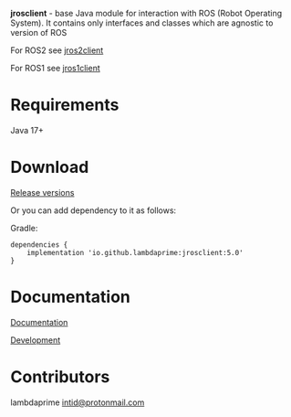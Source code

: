 **jrosclient** - base Java module for interaction with ROS (Robot Operating System). It contains only interfaces and classes which are agnostic to version of ROS

For ROS2 see [jros2client](https://github.com/lambdaprime/jros2client)

For ROS1 see [jros1client](https://github.com/lambdaprime/jros1client)

# Requirements

Java 17+

# Download

[Release versions](https://github.com/lambdaprime/jrosclient/releases)

Or you can add dependency to it as follows:

Gradle:

```
dependencies {
    implementation 'io.github.lambdaprime:jrosclient:5.0'
}
```

# Documentation

[Documentation](http://portal2.atwebpages.com/jrosclient)

[Development](DEVELOPMENT.md)

# Contributors

lambdaprime <intid@protonmail.com>

